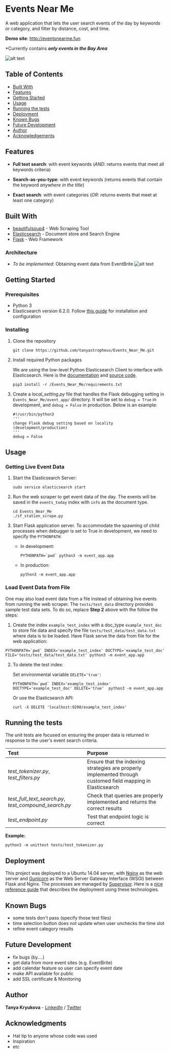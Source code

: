 # Events Near Me

A web application that lets the user search events of the day by keywords or category, and filter by distance, cost, and time. 

**Demo site**: <http://eventsnearme.fun>

*Currently contains **_only events in the Bay Area_**

![alt text](https://i.imgur.com/BmU6dzT.png)

## Table of Contents

- [Built With](#built-with)
- [Features](#features)
- [Getting Started](#getting-started)
- [Usage](#usage)
- [Running the tests](#running-the-tests)
- [Deployment](#deployment)
- [Known Bugs](#knownbugs)
- [Future Development](#future-development)
- [Author](#author)
- [Acknowledgements](#acknowledgements)

## Features
* **Full text search**: 
with event keywords (*AND*: returns events that meet all keywords criteria)

* **Search-as-you-type**: 
with event keywords (returns events that contain the keyword *anywhere in the title*)

* **Exact search**: 
with event categories (*OR*: returns events that meet at least one category)

## Built With

* [beautifulsoup4](https://www.crummy.com/software/BeautifulSoup/bs4/doc/) - Web Scraping Tool
* [Elasticsearch](https://www.elastic.co/) - Document store and Search Engine
* [Flask](http://flask.pocoo.org/) - Web Framework

### Architecture
* *To be implemented*: Obtaining event data from EventBrite
![alt text](https://i.imgur.com/awzPV2w.png)

## Getting Started

### Prerequisites

* Python 3
* Elasticsearch version 6.2.0.  Follow [this guide](https://www.digitalocean.com/community/tutorials/how-to-install-and-configure-elasticsearch-on-ubuntu-14-04) for installation and configuration

### Installing

1. Clone the repository
   ```
   git clone https://github.com/tanyastropheus/Events_Near_Me.git
   ```

2. Install required Python packages

   We are using the low-level Python Elasticsearch Client to interface with Elasticsearch.  Here is the [documentation](https://elasticsearch-py.readthedocs.io/en/master/) and [source code](https://elasticsearch-py.readthedocs.io/en/master/).
   ```
   pip3 install -r /Events_Near_Me/requirements.txt
   ```

3. Create a *local_setting.py* file that handles the Flask debugging setting in ```Events_Near_Me/event_app/``` directory.  It will be set to ```debug = True``` in development, and ```debug = False``` in production.  Below is an example:

   ```
   #!/usr/bin/python3
   '''
   change Flask debug setting based on locality (development/production)
   '''
   debug = False
   ```

## Usage

### Getting Live Event Data

1. Start the Elasticsearch Server:
   ```
   sudo service elasticsearch start
   ```

2. Run the web scraper to get event data of the day.  The events will be saved in the ```events_today``` index with ```info``` as the document type.
   ```
   cd Events_Near_Me
   ./sf_station_scrape.py
   ```

3. Start Flask application server.  To accommodate the spawning of child processes when debugger is set to True in development, we need to specify the ```PYTHONPATH```:

   * In development:
      ```
      PYTHONPATH=`pwd` python3 -m event_app.app
      ```
   * In production:
      ```
      python3 -m event_app.app
      ```

### Load Event Data from File
One may also load event data from a file instead of obtaining live events from running the web scraper.  The ```tests/test_data``` directory provides sample test data sets.  To do so, replace **Step 2** above with the follow the steps:

1.  Create the index ```example_test_index``` with a doc_type ```example_test_doc``` to store file data and specify the file ```tests/test_data/test_data.txt``` where data is to be loaded.  Have Flask serve the data from file for the web application:
   ```
   PYTHONPATH=`pwd` INDEX='example_test_index' DOCTYPE='example_test_doc' FILE='tests/test_data/test_data.txt' python3 -m event_app.app
   ```

2. To delete the test index:

   Set environmental variable ```DELETE='true'```:
   ```
   PYTHONPATH=`pwd` INDEX='example_test_index' DOCTYPE='example_test_doc' DELETE='true'  python3 -m event_app.app
   ```

   Or use the Elasticsearch API:

   ```
   curl -X DELETE 'localhost:9200/example_test_index'
   ```

## Running the tests

The unit tests are focused on ensuring the proper data is returned in response to the user's event search criteria.

| Test                                                  | Purpose                                                                                                      |
|:------------------------------------------------------|:-------------------------------------------------------------------------------------------------------------|
| *test_tokenizer.py*, *test_filters.py*                | Ensure that the indexing strategies are properly implemented through customed field mapping in Elasticsearch |
| *test_full_text_search.py*, *test_compound_search.py* | Check that queries are properly implemented and returns the correct results                                  |
| *test_endpoint.py*                                    | Test that endpoint logic is correct                                                                          |

**Example:**

```
python3 -m unittest tests/test_tokenizer.py
```

## Deployment

This project was deployed to a Ubuntu 14.04 server, with [Nginx](https://www.nginx.com) as the web server and [Gunicorn](http://gunicorn.org) as the Web Server Gateway Interface (WSGI) between Flask and Nginx.  The processes are managed by [Supervisor](http://supervisord.org/introduction.html). Here is a [nice reference guide](https://realpython.com/kickstarting-flask-on-ubuntu-setup-and-deployment/) that describes the deployment using these technologies.

## Known Bugs

* some tests don't pass (specify those test files)
* time selection button does not update when user unchecks the time slot
* refine event category results

## Future Development

* fix bugs (by....)
* get data from more event sites (e.g. EventBrite)
* add calendar feature so user can specify event date
* make API available for public
* add SSL certificate & Monitoring

## Author

**Tanya Kryukova** - [LinkedIn](https://www.linkedin.com/in/tanya-kryukova) / [Twitter](https://twitter.com/tyastropheus)

## Acknowledgments

* Hat tip to anyone whose code was used
* Inspiration
* etc
